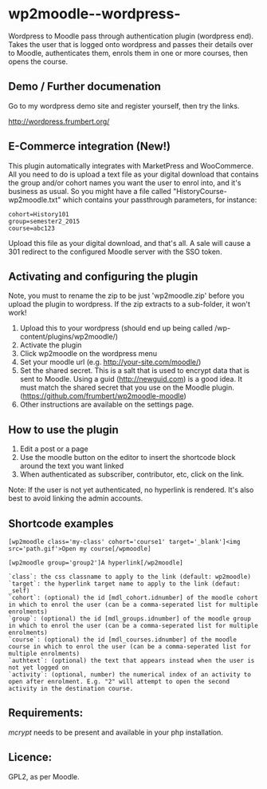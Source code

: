 wp2moodle--wordpress-
=====================

Wordpress to Moodle pass through authentication plugin (wordpress end). Takes the user that is logged onto wordpress and passes their details over to Moodle, authenticates them, enrols them in one or more courses, then opens the course.

Demo / Further documenation
---------------------------
Go to my wordpress demo site and register yourself, then try the links.

http://wordpress.frumbert.org/

E-Commerce integration (New!)
----------------------
This plugin automatically integrates with MarketPress and WooCommerce. All you need to do is upload a text file as your digital download that contains the group and/or cohort names you want the user to enrol into, and it's business as usual. So you might have a file called "HistoryCourse-wp2moodle.txt" which contains your passthrough parameters, for instance:

    cohort=History101
    group=semester2_2015
    course=abc123

Upload this file as your digital download, and that's all. A sale will cause a 301 redirect to the configured Moodle server with the SSO token.

Activating and configuring the plugin
-------------------------------
Note, you must to rename the zip to be just 'wp2moodle.zip' before you upload the plugin to wordpress. If the zip extracts to a sub-folder, it won't work!

1. Upload this to your wordpress (should end up being called /wp-content/plugins/wp2moodle/)
2. Activate the plugin
3. Click wp2moodle on the wordpress menu
4. Set your moodle url (e.g. http://your-site.com/moodle/)
5. Set the shared secret. This is a salt that is used to encrypt data that is sent to Moodle. Using a guid (http://newguid.com) is a good idea. It must match the shared secret that you use on the Moodle plugin. (https://github.com/frumbert/wp2moodle-moodle)
6. Other instructions are available on the settings page.

How to use the plugin
------------------
1. Edit a post or a page
2. Use the moodle button on the editor to insert the shortcode block around the text you want linked
3. When authenticated as subscriber, contributor, etc, click on the link.

Note: If the user is not yet authenticated, no hyperlink is rendered. It's also best to avoid linking the admin accounts.

Shortcode examples
------------------

`[wp2moodle class='my-class' cohort='course1' target='_blank']<img src='path.gif'>Open my course[/wpmoodle]`

`[wp2moodle group='group2']A hyperlink[/wp2moodle]`

    `class`: the css classname to apply to the link (default: wp2moodle)
    `target`: the hyperlink target name to apply to the link (defaut: _self)
    `cohort`: (optional) the id [mdl_cohort.idnumber] of the moodle cohort in which to enrol the user (can be a comma-seperated list for multiple enrolments)
    `group`: (optional) the id [mdl_groups.idnumber] of the moodle group in which to enrol the user (can be a comma-seperated list for multiple enrolments)
    `course`: (optional) the id [mdl_courses.idnumber] of the moodle course in which to enrol the user (can be a comma-seperated list for multiple enrolments)
    `authtext`: (optional) the text that appears instead when the user is not yet logged on
    `activity`: (optional, number) the numerical index of an activity to open after enrolment. E.g. "2" will attempt to open the second activity in the destination course.

Requirements:
-------------
*mcrypt* needs to be present and available in your php installation.

Licence:
--------
GPL2, as per Moodle.
